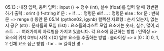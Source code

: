 05.13 : 내장 입력, 충력
입력 : input () => 정수 (int), 실수 (float)를 입력 할 때 형변환하기
출력 : orint () f-string
if 문 : + if ... : 명령문 elif ... : 명령문 else :
for 문 : 반복문 => renge ()
동안 문
05.14 (python02, igynb)
컬렉션 자료형 : 순서 있는지, 없는지
공유 (str) : 문자들의 모임
(list) : 요소들의리스트 모임
요소에는 숫자, 실수, 많이,리스트 ... : 여러가지의 자료형을 가지고 있습니다.
각 요소에 접근하는 방법 : 인덱싱 => 요소의 위치 0부터 시작 x [0]
일부 요소를 추출하는 방법 : 슬라이싱 => x [0 : 3] 0, 1, 2
전체 요소 접근 방법 : for .. in 컬렉션 명 :
